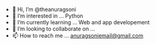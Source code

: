 - 👋 Hi, I’m @theanuragsoni
- 👀 I’m interested in ... Python
- 🌱 I’m currently learning ... Web and app developement
- 💞️ I’m looking to collaborate on ... 
- 📫 How to reach me ... anuragsoniemail@gmail.com

<!---
theanuragsoni/theanuragsoni is a ✨ special ✨ repository because its `README.md` (this file) appears on your GitHub profile.
You can click the Preview link to take a look at your changes.
--->
